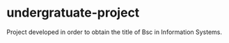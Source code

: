 # undergratuate-project
Project developed in order to obtain the title of Bsc in Information Systems.
